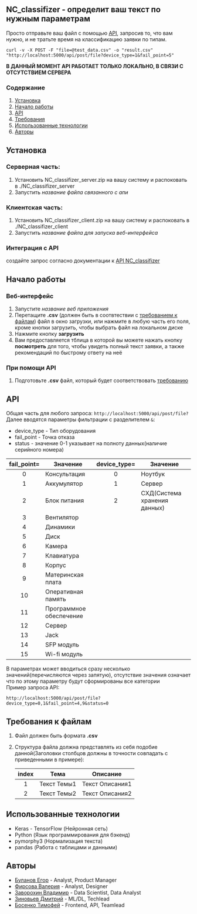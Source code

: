 ## NC_classifizer - определит ваш текст по нужным параметрам
Просто отправьте ваш файл с помощью [API](#api), запросив то, что вам нужно, и не тратьте время на классификацию заявки по типам.
```
curl -v -X POST -F "file=@test_data.csv" -o "result.csv" "http://localhost:5000/api/post/file?device_type=1&fail_point=5"
```
__В ДАННЫЙ МОМЕНТ API РАБОТАЕТ ТОЛЬКО ЛОКАЛЬНО, В СВЯЗИ С ОТСУТСТВИЕМ СЕРВЕРА__
### Содержание
1) [Установка](#install)
1) [Начало работы](#get_started)
1) [API](#api)
1) [Требования](#requirements)
1) [Использованные технологии](#technologies)
1) [Авторы](#authors)

<a name="install"><h2>Установка</h2></a>
### Серверная часть:
1) Установить NC_classifizer_server.zip на вашу систему и распоковать в ./NC_classifizer_server
2) Запустить _название файла связанного с апи_
### Клиентская часть:
1) Установить NC_classifizer_client.zip на вашу систему и распоковать в ./NC_classifizer_client
2) Запустить _название файла для запуска веб-интерфейса_
### Интеграция с API
создайте запрос согласно документации к [API NC_classifizer](#api)
<a name="get_started"><h2>Начало работы</h2></a>
### Веб-интерфейс
1) Запустите _название веб приложения_
2) Перетащите __.csv__ (должен быть в соотвтествии с [требованием к файлам](#requirements)) файл в окно загрузки, или нажмите в любую часть его поля, кроме кнопки загрузить, чтобы выбрать файл на локальном диске
3) Нажмите кнопку __загрузить__ 
4) Вам предоставляется тблица в которой вы можете нажать кнопку __посмотреть__ для того, чтобы увидеть полный текст заявки, а также рекомендаций по быстрому ответу на неё
### При помощи API
1) Подготовьте __.csv__ файл, который будет соответствовать [требованию](#requirements)

<a name='api'><h2>API</h2></a>
Общая часть для любого запроса:
`http://localhost:5000/api/post/file?`
Далее вводятся параметры фильтрации с разделителем `&`:
* device_type - Тип оборудования
* fail_point - Точка отказа
* status - значение 0-1 указывает на полноту данных(наличие серийного номера)

|fail_point=|Значение                    |device_type=|Значение              |
|:---------:|----------------------------|:----------:|----------------------|
|0          |Консультация                |0           |Ноутбук               |
|1          |Аккумулятор                 |1           |Сервер                |
|2          |Блок питания                |2           |CХД(Система хранения данных)|
|3          |Вентилятор                  |            |                      |
|4          |Динамики                    |            |                      |
|5          |Диск                        |            |                      |
|6          |Камера                      |            |                      |
|7          |Клавиатура                  |            |                      |
|8          |Корпус                      |            |                      |
|9          |Материнская плата           |            |                      |
|10         |Оперативная память          |            |                      |
|11         |Программное обеспечение     |            |                      |
|12         |Сервер                      |            |                      |
|13         |Jack                        |            |                      |
|14         |SFP модуль                  |            |                      |
|15         |Wi-fi модуль                |            |                      |    

В параметрах может вводиться сразу несколько значений(перечисляются через запятую), отсутствие значения означает что по этому параметру будут сформированы все категории  
Пример запроса API:
```
http://localhost:5000/api/post/file?device_type=0,1&fail_point=4,9&status=0
```
<a name='requirements'><h2>Требования к файлам</h2></a>
1) Файл должен быть формата __.csv__
2) Структура файла должна представлять из себя подобие данной(Заголовки столбцов должны в точности совпадать с приведенными в примере):

    |index|Тема            |Описание       |
    |:---:|--------------- |---------------|
    | 1   |Текст Темы1     |Текст Описания1|
    | 2   |Текст Темы2     |Текст Описания2|
<a name='technologies'><h2> Использованные технологии </h2></a>  
* Keras - TensorFlow (Нейронная сеть)
* Python (Язык программирования для бэкенд)
* pymorphy3 (Нормализация текста)
* pandas (Работа с таблицами и данными)

<a name='authors'><h2>Авторы</h2></a>
* [Буланов Егор](https://github.com/Dezmant8) - Analyst, Product Manager
* [Фирсова Валерия](https://github.com/Dorila24) - Analyst, Designer
* [Заворохин Владимир](https://github.com/71darkness17) - Data Scientist, Data Analyst
* [Зиновьев Дмитрий](https://github.com/dmitryz1024) - ML/DL, Techlead
* [Босенко Тимофей](https://github.com/camtimhamilton) - Frontend, API, Teamlead

